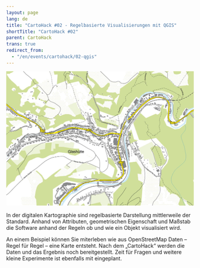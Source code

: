 ```yaml
---
layout: page
lang: de
title: "CartoHack #02 - Regelbasierte Visualisierungen mit QGIS"
shortTitle: "CartoHack #02" 
parent: CartoHack
trans: true
redirect_from:
  - "/en/events/cartohack/02-qgis"
---
```


![CartoHack #02](/images/cartohack/02-qgis.jpg)

In der digitalen Kartographie sind regelbasierte Darstellung mittlerweile der Standard. Anhand von Attributen, geometrischen Eigenschaft und Maßstab die Software anhand der Regeln ob und wie ein Objekt visualisiert wird.

An einem Beispiel können Sie miterleben wie aus OpenStreetMap Daten – Regel für Regel – eine Karte entsteht. Nach dem „CartoHack“ werden die Daten und das Ergebnis noch bereitgestellt. Zeit für Fragen und weitere kleine Experimente ist ebenfalls mit eingeplant.

